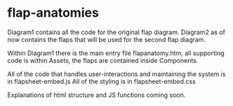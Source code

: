 # flap-anatomies

Diagram1 contains all the code for the original flap diagram.
Diagram2 as of now contains the flaps that will be used for the second flap diagram.

Within Diagram1 there is the main entry file flapanatomy.htm, 
all supporting code is within Assets, the flaps are contained inside Components.

All of the code that handles user-interactions and maintaining the system is in flapsheet-embed.js
All of the styling is in flapsheet-embed.css

Explanations of html structure and JS functions coming soon.

